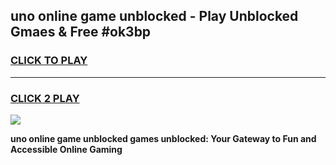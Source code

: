 
## uno online game unblocked - Play Unblocked Gmaes & Free #ok3bp
<h3>
<a href="https://news.freeplayer.one?title=uno_online_game_unblocked&ref=24F">CLICK TO PLAY</a></h3>
<hr>

<h3>
<a href="https://news.freeplayer.one?title=uno_online_game_unblocked&ref=24F">CLICK 2 PLAY</a>
  
</h3>

<a href="https://news.freeplayer.one?title=uno_online_game_unblocked&ref=24F/"><img src="https://clearcache.store/games.png"></a>


**uno online game unblocked games unblocked: Your Gateway to Fun and Accessible Online Gaming**
